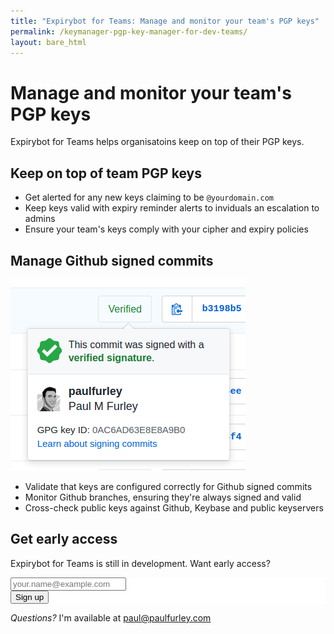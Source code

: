 ```yaml
---
title: "Expirybot for Teams: Manage and monitor your team's PGP keys"
permalink: /keymanager-pgp-key-manager-for-dev-teams/
layout: bare_html
---
```


# Manage and monitor your team's PGP keys

Expirybot for Teams helps organisatoins keep on top of their PGP keys.

## Keep on top of team PGP keys

- Get alerted for any new keys claiming to be `@yourdomain.com`
- Keep keys valid with expiry reminder alerts to inviduals an escalation to admins
- Ensure your team's keys comply with your cipher and expiry policies

## Manage Github signed commits

![Github verified signature](/img/github-verified-signature.png)

- Validate that keys are configured correctly for Github signed commits
- Monitor Github branches, ensuring they're always signed and valid
- Cross-check public keys against Github, Keybase and public keyservers

## Get early access

Expirybot for Teams is still in development. Want early access?

<!-- Begin MailChimp Signup Form -->
<link href="//cdn-images.mailchimp.com/embedcode/classic-10_7.css" rel="stylesheet" type="text/css">
<style type="text/css">
	#mc_embed_signup{background:#fff; clear:left; font:14px Helvetica,Arial,sans-serif; }
	/* Add your own MailChimp form style overrides in your site stylesheet or in this style block.
	   We recommend moving this block and the preceding CSS link to the HEAD of your HTML file. */
</style>
<div id="mc_embed_signup">
  <form action="//paulfurley.us10.list-manage.com/subscribe/post?u=b219f483a9bfaba5168db63b5&amp;id=34d0427f27" method="post" id="mc-embedded-subscribe-form" name="mc-embedded-subscribe-form" class="validate" target="_blank" novalidate>
      <div id="mc_embed_signup_scroll">

  <div class="mc-field-group">
    <input type="email" value="" placeholder="your.name@example.com" name="EMAIL" class="required email" id="mce-EMAIL">
  </div>

  <div id="mce-responses" class="clear">
    <div class="response" id="mce-error-response" style="display:none"></div>
    <div class="response" id="mce-success-response" style="display:none"></div>
  </div>    <!-- real people should not fill this in and expect good things - do not remove this or risk form bot signups-->
      <div style="position: absolute; left: -5000px;" aria-hidden="true"><input type="text" name="b_b219f483a9bfaba5168db63b5_34d0427f27" tabindex="-1" value=""></div>
      <div class="clear"><input type="submit" value="Sign up" name="subscribe" id="mc-embedded-subscribe" class="button"></div>
      </div>
  </form>
</div>

<!--End mc_embed_signup-->

*Questions?* I'm available at [paul@paulfurley.com][email]

[email]: mailto:paul@paulfurley.com
[gpg-guide]: /extend-pgp-key-expiry-with-gpg/
